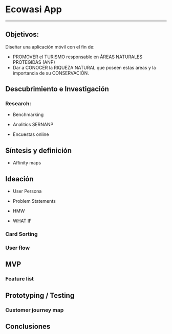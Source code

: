 # Ecowasi App
------

## Objetivos:

Diseñar una aplicación móvil con el fin de:

- PROMOVER el TURISMO responsable en ÁREAS NATURALES PROTEGIDAS (ANP)
- Dar a CONOCER la RIQUEZA NATURAL que poseen estas áreas y la importancia de su CONSERVACIÓN.

## Descubrimiento e Investigación

### Research:

- Benchmarking

- Analitics SERNANP

- Encuestas online

## Síntesis y definición

- Affinity maps

## Ideación

- User Persona

- Problem Statements

- HMW

- WHAT IF

### Card Sorting

### User flow

## MVP

### Feature list

## Prototyping / Testing

### Customer journey map

## Conclusiones


